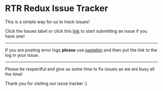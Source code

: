 # RTR Redux Issue Tracker

This is a simple way for us to track issues!

Click the Issues label or click this [link](https://github.com/RTRGitHub/RTRRedux/issues) to start submitting an issue if you have one!

***

If you are posting error logs **please** use [pastebin](http://pastebin.com/) and then put the link to the log in your issue.

***

Please be respectful and give us some time to fix issues as we are busy all the time!

Thank you for visiting our issue tracker :)
